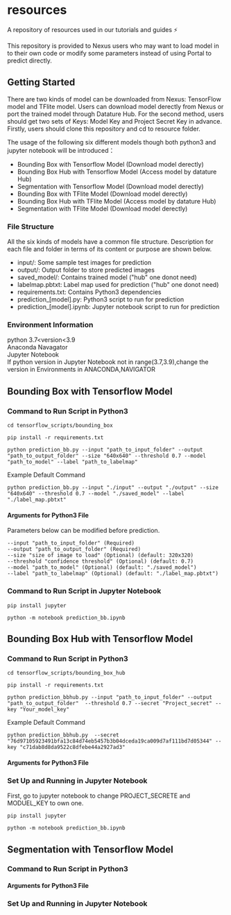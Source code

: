 # resources
A repository of resources used in our tutorials and guides ⚡️



<!-- INTRODUCTION -->
This repository is provided to Nexus users who may want to load model in to their own code or modify some parameters instead of using Portal to predict directly. 


<!-- GETTING STARTED -->
## Getting Started
There are two kinds of model can be downloaded from Nexus: TensorFlow model and TFlite model. Users can download model derectly from Nexus or port the trained model
through Datature Hub. For the second method, users should get two sets of Keys: Model Key and Project Secret Key in advance.
Firstly, users should clone this repository and cd to resource folder.

The usage of the following six different models though both python3 and jupyter notebook will be introduced：

* Bounding Box with Tensorflow Model (Download model derectly)
* Bounding Box Hub with Tensorflow Model (Access model by datature Hub)
* Segmentation with Tensorflow Model (Download model derectly)
* Bounding Box with TFlite Model (Download model derectly)
* Bounding Box Hub with TFlite Model (Access model by datature Hub)
* Segmentation with TFlite Model (Download model derectly)

### File Structure
All the six kinds of models have a common file structure.
Description for each file and folder in terms of its content or purpose are shown below.

- input/: Some sample test images for prediction
- output/: Output folder to store predicted images
- saved_model/: Contains trained model ("hub" one donot need)
- labelmap.pbtxt: Label map used for prediction ("hub" one donot need)
- requirements.txt: Contains Python3 dependencies
- prediction_[model].py: Python3 script to run for prediction
- prediction_[model].ipynb: Jupyter notebook script to run for prediction

### Environment Information
python 3.7<version<3.9<br>
Anaconda Navagator <br>
Jupyter Notebook <br>
If python version in Jupyter Notebook not in range(3.7,3.9),change the version in Environments in ANACONDA,NAVIGATOR
<!-- Predict with Different Model -->
## Bounding Box with Tensorflow Model
### Command to Run Script in Python3
```
cd tensorflow_scripts/bounding_box
```

```
pip install -r requirements.txt
```

```
python prediction_bb.py --input "path_to_input_folder" --output "path_to_output_folder" --size "640x640" --threshold 0.7 --model "path_to_model" --label "path_to_labelmap"
```

Example Default Command
```
python prediction_bb.py --input "./input" --output "./output" --size "640x640" --threshold 0.7 --model "./saved_model" --label "./label_map.pbtxt"
```

#### Arguments for Python3 File
Parameters below can be modified before prediction.
```
--input "path_to_input_folder" (Required)
--output "path_to_output_folder" (Required)
--size "size of image to load" (Optional) (default: 320x320)
--threshold "confidence threshold" (Optional) (default: 0.7)
--model "path_to_model" (Optional) (default: "./saved_model")
--label "path_to_labelmap" (Optional) (default: "./label_map.pbtxt")
```
### Command to Run Script in Jupyter Notebook
```
pip install jupyter
```
```
python -m notebook prediction_bb.ipynb
```



## Bounding Box Hub with Tensorflow Model
### Command to Run Script in Python3
```
cd tensorflow_scripts/bounding_box_hub
```

```
pip install -r requirements.txt
```

```
python prediction_bbhub.py --input "path_to_input_folder" --output "path_to_output_folder"  --threshold 0.7 --secret "Project_secret" --key "Your_model_key"
```

Example Default Command
```
python prediction_bbhub.py  --secret "76d97105923491bfa13c84d74eb5457b3b04dceda19ca009d7af111bd7d05344" --key "c71dab8d8da9522c8dfebe44a2927ad3"
```
#### Arguments for Python3 File


### Set Up and Running in Jupyter Notebook
First, go to jupyter notebook to change PROJECT_SECRETE and MODUEL_KEY to own one. 
```
pip install jupyter
```
```
python -m notebook prediction_bb.ipynb
```





## Segmentation with Tensorflow Model
### Command to Run Script in Python3

#### Arguments for Python3 File

### Set Up and Running in Jupyter Notebook












<!-- MARKDOWN LINKS & IMAGES -->

